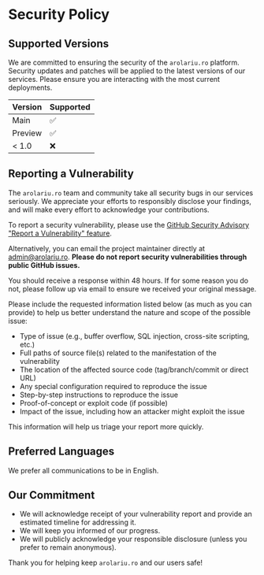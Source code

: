 # Security Policy

## Supported Versions

We are committed to ensuring the security of the `arolariu.ro` platform. Security updates and patches will be applied to the latest versions of our services. Please ensure you are interacting with the most current deployments.

| Version | Supported          |
| ------- | ------------------ |
| Main    | :white_check_mark: |
| Preview | :white_check_mark: |
| < 1.0   | :x:                |

## Reporting a Vulnerability

The `arolariu.ro` team and community take all security bugs in our services seriously. We appreciate your efforts to responsibly disclose your findings, and will make every effort to acknowledge your contributions.

To report a security vulnerability, please use the [GitHub Security Advisory "Report a Vulnerability" feature](https://github.com/arolariu/arolariu.ro/security/advisories/new).

Alternatively, you can email the project maintainer directly at <admin@arolariu.ro>. **Please do not report security vulnerabilities through public GitHub issues.**

You should receive a response within 48 hours. If for some reason you do not, please follow up via email to ensure we received your original message.

Please include the requested information listed below (as much as you can provide) to help us better understand the nature and scope of the possible issue:

- Type of issue (e.g., buffer overflow, SQL injection, cross-site scripting, etc.)
- Full paths of source file(s) related to the manifestation of the vulnerability
- The location of the affected source code (tag/branch/commit or direct URL)
- Any special configuration required to reproduce the issue
- Step-by-step instructions to reproduce the issue
- Proof-of-concept or exploit code (if possible)
- Impact of the issue, including how an attacker might exploit the issue

This information will help us triage your report more quickly.

## Preferred Languages

We prefer all communications to be in English.

## Our Commitment

- We will acknowledge receipt of your vulnerability report and provide an estimated timeline for addressing it.
- We will keep you informed of our progress.
- We will publicly acknowledge your responsible disclosure (unless you prefer to remain anonymous).

Thank you for helping keep `arolariu.ro` and our users safe!
